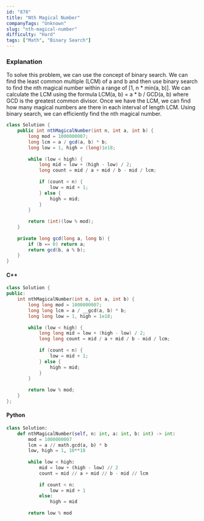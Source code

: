 ```yaml
---
id: "878"
title: "Nth Magical Number"
companyTags: "Unknown"
slug: "nth-magical-number"
difficulty: "Hard"
tags: ["Math", "Binary Search"]
---
```


### Explanation
To solve this problem, we can use the concept of binary search. We can find the least common multiple (LCM) of a and b and then use binary search to find the nth magical number within a range of [1, n * min(a, b)]. 
We can calculate the LCM using the formula LCM(a, b) = a * b / GCD(a, b) where GCD is the greatest common divisor. Once we have the LCM, we can find how many magical numbers are there in each interval of length LCM. 
Using binary search, we can efficiently find the nth magical number.

```java
class Solution {
    public int nthMagicalNumber(int n, int a, int b) {
        long mod = 1000000007;
        long lcm = a / gcd(a, b) * b;
        long low = 1, high = (long)1e18;
        
        while (low < high) {
            long mid = low + (high - low) / 2;
            long count = mid / a + mid / b - mid / lcm;
            
            if (count < n) {
                low = mid + 1;
            } else {
                high = mid;
            }
        }
        
        return (int)(low % mod);
    }
    
    private long gcd(long a, long b) {
        if (b == 0) return a;
        return gcd(b, a % b);
    }
}
```

#### C++
```cpp
class Solution {
public:
    int nthMagicalNumber(int n, int a, int b) {
        long long mod = 1000000007;
        long long lcm = a / __gcd(a, b) * b;
        long long low = 1, high = 1e18;
        
        while (low < high) {
            long long mid = low + (high - low) / 2;
            long long count = mid / a + mid / b - mid / lcm;
            
            if (count < n) {
                low = mid + 1;
            } else {
                high = mid;
            }
        }
        
        return low % mod;
    }
};
```

#### Python
```python
class Solution:
    def nthMagicalNumber(self, n: int, a: int, b: int) -> int:
        mod = 1000000007
        lcm = a // math.gcd(a, b) * b
        low, high = 1, 10**18
        
        while low < high:
            mid = low + (high - low) // 2
            count = mid // a + mid // b - mid // lcm
            
            if count < n:
                low = mid + 1
            else:
                high = mid
        
        return low % mod
```
